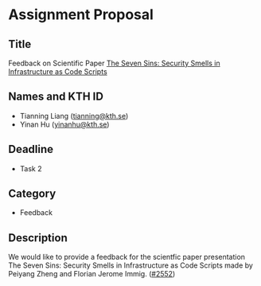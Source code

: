 # Assignment Proposal



## Title

Feedback on Scientific Paper [The Seven Sins: Security Smells in Infrastructure as Code Scripts](https://ieeexplore.ieee.org/document/8812041)



## Names and KTH ID

- Tianning Liang (tianning@kth.se)
- Yinan Hu (yinanhu@kth.se)



## Deadline

- Task 2



## Category

- Feedback



## Description

We would like to provide a feedback for the scientfic paper presentation The Seven Sins: Security Smells in Infrastructure as Code Scripts made by Peiyang Zheng and Florian Jerome Immig. ([#2552](https://github.com/KTH/devops-course/pull/2552))

